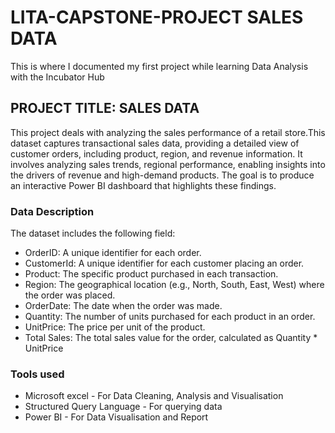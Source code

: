 # LITA-CAPSTONE-PROJECT SALES DATA
This is where I documented my first project while learning Data Analysis with the Incubator Hub

## PROJECT TITLE: SALES DATA
This project deals with analyzing the sales performance of a retail store.This dataset captures transactional sales data, providing a detailed view of customer orders, including product, region, and revenue information. It involves analyzing sales trends, regional performance, enabling insights into the drivers of revenue and high-demand products. The goal is to produce an interactive Power BI dashboard that highlights these findings.
### Data Description
The dataset includes the following field:
- OrderID: A unique identifier for each order.
- CustomerId: A unique identifier for each customer placing an order.
- Product: The specific product purchased in each transaction.
- Region: The geographical location (e.g., North, South, East, West) where the order was placed.
- OrderDate: The date when the order was made.
- Quantity: The number of units purchased for each product in an order.
- UnitPrice: The price per unit of the product.
- Total Sales: The total sales value for the order, calculated as Quantity * UnitPrice

### Tools used
- Microsoft excel - For Data Cleaning, Analysis and Visualisation
- Structured Query Language - For querying data
- Power BI - For Data Visualisation and Report
